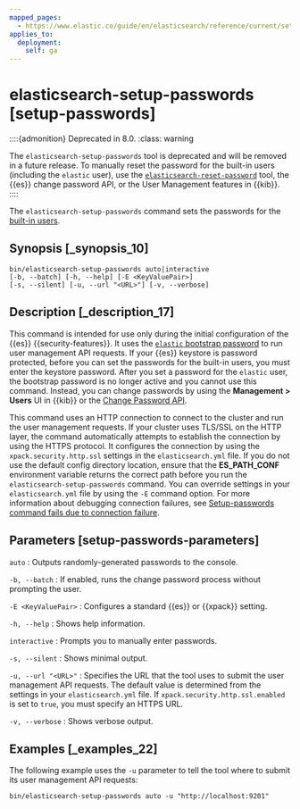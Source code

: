 ```yaml
---
mapped_pages:
  - https://www.elastic.co/guide/en/elasticsearch/reference/current/setup-passwords.html
applies_to:
  deployment:
    self: ga
---
```


# elasticsearch-setup-passwords [setup-passwords]

::::{admonition} Deprecated in 8.0.
:class: warning

The `elasticsearch-setup-passwords` tool is deprecated and will be removed in a future release. To manually reset the password for the built-in users (including the `elastic` user), use the [`elasticsearch-reset-password`](/reference/elasticsearch/command-line-tools/reset-password.md) tool, the {{es}} change password API, or the User Management features in {{kib}}.
::::


The `elasticsearch-setup-passwords` command sets the passwords for the [built-in users](docs-content://deploy-manage/users-roles/cluster-or-deployment-auth/built-in-users.md).


## Synopsis [_synopsis_10]

```shell
bin/elasticsearch-setup-passwords auto|interactive
[-b, --batch] [-h, --help] [-E <KeyValuePair>]
[-s, --silent] [-u, --url "<URL>"] [-v, --verbose]
```


## Description [_description_17]

This command is intended for use only during the initial configuration of the {{es}} {{security-features}}. It uses the [`elastic` bootstrap password](docs-content://deploy-manage/users-roles/cluster-or-deployment-auth/built-in-users.md#bootstrap-elastic-passwords) to run user management API requests. If your {{es}} keystore is password protected, before you can set the passwords for the built-in users, you must enter the keystore password. After you set a password for the `elastic` user, the bootstrap password is no longer active and you cannot use this command. Instead, you can change passwords by using the **Management > Users** UI in {{kib}} or the [Change Password API](https://www.elastic.co/docs/api/doc/elasticsearch/operation/operation-security-change-password).

This command uses an HTTP connection to connect to the cluster and run the user management requests. If your cluster uses TLS/SSL on the HTTP layer, the command automatically attempts to establish the connection by using the HTTPS protocol. It configures the connection by using the `xpack.security.http.ssl` settings in the `elasticsearch.yml` file. If you do not use the default config directory location, ensure that the **ES_PATH_CONF** environment variable returns the correct path before you run the `elasticsearch-setup-passwords` command. You can override settings in your `elasticsearch.yml` file by using the `-E` command option. For more information about debugging connection failures, see [Setup-passwords command fails due to connection failure](docs-content://troubleshoot/elasticsearch/security/trb-security-setup.md).


## Parameters [setup-passwords-parameters]

`auto`
:   Outputs randomly-generated passwords to the console.

`-b, --batch`
:   If enabled, runs the change password process without prompting the user.

`-E <KeyValuePair>`
:   Configures a standard {{es}} or {{xpack}} setting.

`-h, --help`
:   Shows help information.

`interactive`
:   Prompts you to manually enter passwords.

`-s, --silent`
:   Shows minimal output.

`-u, --url "<URL>"`
:   Specifies the URL that the tool uses to submit the user management API requests. The default value is determined from the settings in your `elasticsearch.yml` file. If `xpack.security.http.ssl.enabled`  is set to `true`, you must specify an HTTPS URL.

`-v, --verbose`
:   Shows verbose output.


## Examples [_examples_22]

The following example uses the `-u` parameter to tell the tool where to submit its user management API requests:

```shell
bin/elasticsearch-setup-passwords auto -u "http://localhost:9201"
```

